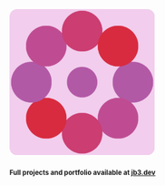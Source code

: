 <a href="https://github.com/jb3/fractal"><img width="256px" src="fractal-20251101-145229.png"/></a>

<sub>**Full projects and portfolio available at [jb3.dev](https://jb3.dev/)**</sub>
